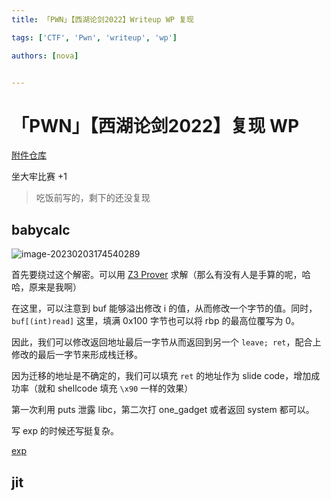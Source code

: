 ```yaml
---
title: 「PWN」【西湖论剑2022】Writeup WP 复现

tags: ['CTF', 'Pwn', 'writeup', 'wp']

authors: [nova]


---
```




# 「PWN」【西湖论剑2022】复现 WP

[附件仓库](https://github.com/Nova-Noir/NovaNo1r-pwn-challenges/tree/main/西湖论剑2022/)

坐大牢比赛 +1

> 吃饭前写的，剩下的还没复现

<!--truncate-->

## babycalc

![image-20230203174540289](https://cdn.novanoir.moe/img/image-20230203174540289.png)

首先要绕过这个解密。可以用 [Z3 Prover](https://github.com/Z3Prover/z3) 求解（那么有没有人是手算的呢，哈哈，原来是我啊）

在这里，可以注意到 buf 能够溢出修改 i 的值，从而修改一个字节的值。同时，`buf[(int)read]` 这里，填满 0x100 字节也可以将 rbp 的最高位覆写为 0。

因此，我们可以修改返回地址最后一字节从而返回到另一个 `leave; ret`，配合上修改的最后一字节来形成栈迁移。

因为迁移的地址是不确定的，我们可以填充 `ret` 的地址作为 slide code，增加成功率（就和 shellcode 填充 `\x90` 一样的效果）

第一次利用 puts 泄露 libc，第二次打 one_gadget 或者返回 system 都可以。

写 exp 的时候还写挺复杂。

[exp](https://github.com/Nova-Noir/NovaNo1r-pwn-challenges/blob/main/%E8%A5%BF%E6%B9%96%E8%AE%BA%E5%89%912022/pwn/babycalc/exp.py)

## jit

